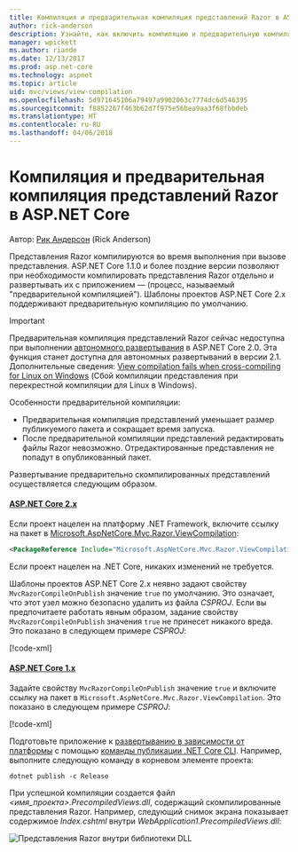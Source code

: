 ```yaml
---
title: Компиляция и предварительная компиляция представлений Razor в ASP.NET Core
author: rick-anderson
description: Узнайте, как включить компиляцию и предварительную компиляцию представлений MVC Razor в приложениях ASP.NET Core.
manager: wpickett
ms.author: riande
ms.date: 12/13/2017
ms.prod: asp.net-core
ms.technology: aspnet
ms.topic: article
uid: mvc/views/view-compilation
ms.openlocfilehash: 5d971645106a79497a9902063c7774dc6d546395
ms.sourcegitcommit: f8852267f463b62d7f975e56bea9aa3f68fbbdeb
ms.translationtype: HT
ms.contentlocale: ru-RU
ms.lasthandoff: 04/06/2018
---
```

# <a name="razor-view-compilation-and-precompilation-in-aspnet-core"></a>Компиляция и предварительная компиляция представлений Razor в ASP.NET Core

Автор: [Рик Андерсон](https://twitter.com/RickAndMSFT) (Rick Anderson)

Представления Razor компилируются во время выполнения при вызове представления. ASP.NET Core 1.1.0 и более поздние версии позволяют при необходимости компилировать представления Razor отдельно и развертывать их с приложением &mdash; (процесс, называемый "предварительной компиляцией"). Шаблоны проектов ASP.NET Core 2.x поддерживают предварительную компиляцию по умолчанию.

> [!IMPORTANT]
> Предварительная компиляция представлений Razor сейчас недоступна при выполнении [автономного развертывания](/dotnet/core/deploying/#self-contained-deployments-scd) в ASP.NET Core 2.0. Эта функция станет доступна для автономных развертываний в версии 2.1. Дополнительные сведения: [View compilation fails when cross-compiling for Linux on Windows](https://github.com/aspnet/MvcPrecompilation/issues/102) (Сбой компиляции представления при перекрестной компиляции для Linux в Windows).

Особенности предварительной компиляции:

* Предварительная компиляция представлений уменьшает размер публикуемого пакета и сокращает время запуска.
* После предварительной компиляции представлений редактировать файлы Razor невозможно. Отредактированные представления не попадут в опубликованный пакет. 

Развертывание предварительно скомпилированных представлений осуществляется следующим образом.

#### <a name="aspnet-core-2xtabaspnetcore2x"></a>[ASP.NET Core 2.x](#tab/aspnetcore2x/)
Если проект нацелен на платформу .NET Framework, включите ссылку на пакет в [Microsoft.AspNetCore.Mvc.Razor.ViewCompilation](https://www.nuget.org/packages/Microsoft.AspNetCore.Mvc.Razor.ViewCompilation/):

```xml
<PackageReference Include="Microsoft.AspNetCore.Mvc.Razor.ViewCompilation" Version="2.0.0" PrivateAssets="All" />
```

Если проект нацелен на .NET Core, никаких изменений не требуется.

Шаблоны проектов ASP.NET Core 2.x неявно задают свойству `MvcRazorCompileOnPublish` значение `true` по умолчанию. Это означает, что этот узел можно безопасно удалить из файла *CSPROJ*. Если вы предпочитаете работать явным образом, задание свойству `MvcRazorCompileOnPublish` значения `true` не принесет никакого вреда. Это показано в следующем примере *CSPROJ*:

[!code-xml[](view-compilation/sample/MvcRazorCompileOnPublish2.csproj?highlight=5)]

#### <a name="aspnet-core-1xtabaspnetcore1x"></a>[ASP.NET Core 1.x](#tab/aspnetcore1x/)
Задайте свойству `MvcRazorCompileOnPublish` значение `true` и включите ссылку на пакет в `Microsoft.AspNetCore.Mvc.Razor.ViewCompilation`. Это показано в следующем примере *CSPROJ*:

[!code-xml[](view-compilation/sample/MvcRazorCompileOnPublish.csproj?highlight=5,12)]

Подготовьте приложение к [развертыванию в зависимости от платформы](/dotnet/core/deploying/#framework-dependent-deployments-fdd) с помощью [команды публикации .NET Core CLI](/dotnet/core/tools/dotnet-publish). Например, выполните следующую команду в корневом элементе проекта:

```console
dotnet publish -c Release
```

При успешной компиляции создается файл *<имя_проекта>.PrecompiledViews.dll*, содержащий скомпилированные представления Razor. Например, следующий снимок экрана показывает содержимое *Index.cshtml* внутри *WebApplication1.PrecompiledViews.dll*:

![Представления Razor внутри библиотеки DLL](view-compilation/_static/razor-views-in-dll.png)
